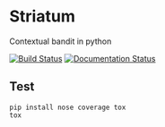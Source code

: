 # Striatum
Contextual bandit in python

[![Build Status](https://travis-ci.org/ntucllab/striatum.svg?branch=master)](https://travis-ci.org/ntucllab/striatum)
[![Documentation Status](https://readthedocs.org/projects/striatum/badge/?version=latest)](http://striatum.readthedocs.io/en/latest/?badge=latest)



## Test
```
pip install nose coverage tox
tox
```
